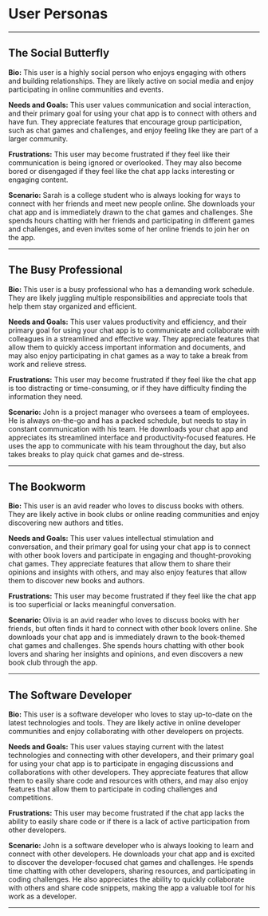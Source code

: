 # User Personas

---

## The Social Butterfly

**Bio:** This user is a highly social person who enjoys engaging with others and building relationships. They are likely active on social media and enjoy participating in online communities and events.

**Needs and Goals:** This user values communication and social interaction, and their primary goal for using your chat app is to connect with others and have fun. They appreciate features that encourage group participation, such as chat games and challenges, and enjoy feeling like they are part of a larger community.

**Frustrations:** This user may become frustrated if they feel like their communication is being ignored or overlooked. They may also become bored or disengaged if they feel like the chat app lacks interesting or engaging content.

**Scenario:** Sarah is a college student who is always looking for ways to connect with her friends and meet new people online. She downloads your chat app and is immediately drawn to the chat games and challenges. She spends hours chatting with her friends and participating in different games and challenges, and even invites some of her online friends to join her on the app.

---

## The Busy Professional

**Bio:** This user is a busy professional who has a demanding work schedule. They are likely juggling multiple responsibilities and appreciate tools that help them stay organized and efficient.

**Needs and Goals:** This user values productivity and efficiency, and their primary goal for using your chat app is to communicate and collaborate with colleagues in a streamlined and effective way. They appreciate features that allow them to quickly access important information and documents, and may also enjoy participating in chat games as a way to take a break from work and relieve stress.

**Frustrations:** This user may become frustrated if they feel like the chat app is too distracting or time-consuming, or if they have difficulty finding the information they need.

**Scenario:** John is a project manager who oversees a team of employees. He is always on-the-go and has a packed schedule, but needs to stay in constant communication with his team. He downloads your chat app and appreciates its streamlined interface and productivity-focused features. He uses the app to communicate with his team throughout the day, but also takes breaks to play quick chat games and de-stress.

---

## The Bookworm

**Bio:** This user is an avid reader who loves to discuss books with others. They are likely active in book clubs or online reading communities and enjoy discovering new authors and titles.

**Needs and Goals:** This user values intellectual stimulation and conversation, and their primary goal for using your chat app is to connect with other book lovers and participate in engaging and thought-provoking chat games. They appreciate features that allow them to share their opinions and insights with others, and may also enjoy features that allow them to discover new books and authors.

**Frustrations:** This user may become frustrated if they feel like the chat app is too superficial or lacks meaningful conversation.

**Scenario:** Olivia is an avid reader who loves to discuss books with her friends, but often finds it hard to connect with other book lovers online. She downloads your chat app and is immediately drawn to the book-themed chat games and challenges. She spends hours chatting with other book lovers and sharing her insights and opinions, and even discovers a new book club through the app.

---

## The Software Developer

**Bio:** This user is a software developer who loves to stay up-to-date on the latest technologies and tools. They are likely active in online developer communities and enjoy collaborating with other developers on projects.

**Needs and Goals:** This user values staying current with the latest technologies and connecting with other developers, and their primary goal for using your chat app is to participate in engaging discussions and collaborations with other developers. They appreciate features that allow them to easily share code and resources with others, and may also enjoy features that allow them to participate in coding challenges and competitions.

**Frustrations:** This user may become frustrated if the chat app lacks the ability to easily share code or if there is a lack of active participation from other developers.

**Scenario:** John is a software developer who is always looking to learn and connect with other developers. He downloads your chat app and is excited to discover the developer-focused chat games and challenges. He spends time chatting with other developers, sharing resources, and participating in coding challenges. He also appreciates the ability to quickly collaborate with others and share code snippets, making the app a valuable tool for his work as a developer.

---
